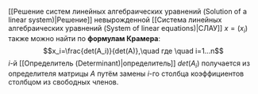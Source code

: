 [[Решение систем линейных алгебраических уравнений (Solution of a linear system)|Решение]] невырожденной [[Система линейных алгебраических уравнений (System of linear equations)|СЛАУ]] $x=(x_i)$ также можно найти по **формулам Крамера**:$$x_i=\frac{det(A_i)}{det(A)},\quad где \quad i=1...n$$$i$-й [[Определитель (Determinant)|определитель]] $det(A_i)$ получается из определителя матрицы $A$ путём замены $i$-го столбца коэффициентов столбцом из свободных членов.